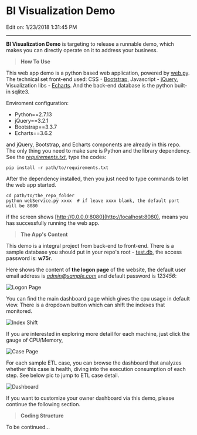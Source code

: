 # BI Visualization Demo #
Edit on: 1/23/2018 1:31:45 PM  

----------

**BI Visualization Demo** is targeting to release a runnable demo, which makes you can directly operate on it to address your business.

> **How To Use** 

This web app demo is a python based web application, powered by [web.py](http://webpy.org/). The technical set front-end used: CSS - [Bootstrap](http://www.runoob.com/bootstrap/bootstrap-tab-plugin.html), Javascript - [jQuery](http://jquery.com/), Visualization libs - [Echarts](http://echarts.baidu.com/). And the back-end database is the python built-in sqlite3.

Enviroment configuration:

- Python==2.7.13
- jQuery==3.2.1
- Bootstrap==3.3.7 
- Echarts==3.6.2

and jQuery, Bootstrap, and Echarts components are already in this repo. The only thing you need to make sure is Python and the library dependency. See the [*requirements.txt*](./requirements.txt), type the codes:

	pip install -r path/to/requirements.txt

After the dependency installed, then you just need to type commands to let the web app started.

	cd path/to/the_repo_folder
	python webService.py xxxx  # if leave xxxx blank, the default port will be 8080
	
if the screen shows [http://0.0.0.0:8080](http://localhost:8080), means you has successfully running the web app.

> **The App's Content**

This demo is a integral project from back-end to front-end. There is a sample database you should put in your repo's root - [test.db](https://pan.baidu.com/s/1dkqUJ0), the access password is: **w75r**.

Here shows the content of **the logon page** of the website, the default user email address is *admin@sample.com* and default password is *123456*:

![Logon Page](https://i.imgur.com/ueLmXH5.gif)

You can find the main dashboard page which gives the cpu usage in default view. There is a dropdown button which can shift the indexes that monitored.

![Index Shift](https://i.imgur.com/YpfcN2X.gif)

If you are interested in exploring more detail for each machine, just click the gauge of CPU/Memory,

![Case Page](https://i.imgur.com/tjwkeqt.gif)

For each sample ETL case, you can browse the dashboard that analyzes whether this case is health, diving into the execution consumption of each step. See below pic to jump to ETL case detail.

![Dashboard](https://i.imgur.com/54g5inp.gif)

If you want to customize your owner dashboard via this demo, please continue the following section.


> **Coding Structure**

To be continued...
